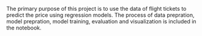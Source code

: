 The primary purpose of this project is to use the data of flight tickets to predict the price using regression models. 
The process of data prepration, model prepration, model training, evaluation and visualization is included in the notebook.
